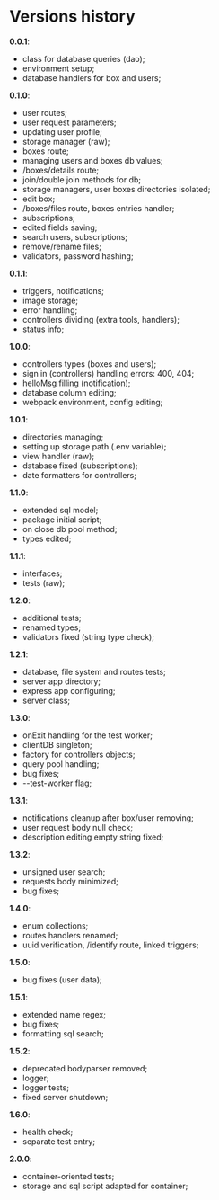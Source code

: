 # Versions history

**0.0.1**:
  + class for database queries (dao);
  + environment setup;
  + database handlers for box and users;

**0.1.0**:
  + user routes;
  + user request parameters;
  + updating user profile;
  + storage manager (raw);
  + boxes route;
  + managing users and boxes db values;
  + /boxes/details route;
  + join/double join methods for db;
  + storage managers, user boxes directories isolated;
  + edit box;
  + /boxes/files route, boxes entries handler;
  + subscriptions;
  + edited fields saving;
  + search users, subscriptions;
  + remove/rename files;
  + validators, password hashing;

**0.1.1**:
  + triggers, notifications;
  + image storage;
  + error handling;
  + controllers dividing (extra tools, handlers);
  + status info;

**1.0.0**:
  + controllers types (boxes and users);
  + sign in (controllers) handling errors: 400, 404;
  + helloMsg filling (notification);
  + database column editing;
  + webpack environment, config editing;

**1.0.1**:
  + directories managing;
  + setting up storage path (.env variable);
  + view handler (raw);
  + database fixed (subscriptions);
  + date formatters for controllers;

**1.1.0**:
  + extended sql model;
  + package initial script;
  + on close db pool method;
  + types edited;

**1.1.1**:
  + interfaces;
  + tests (raw);

**1.2.0**:
  + additional tests;
  + renamed types;
  + validators fixed (string type check);

**1.2.1**:
  + database, file system and routes tests;
  + server app directory;
  + express app configuring;
  + server class;

**1.3.0**:
  + onExit handling for the test worker;
  + clientDB singleton;
  + factory for controllers objects;
  + query pool handling;
  + bug fixes;
  + --test-worker flag;

**1.3.1**:
  + notifications cleanup after box/user removing;
  + user request body null check;
  + description editing empty string fixed;

**1.3.2**:
  + unsigned user search;
  + requests body minimized;
  + bug fixes;

**1.4.0**:
  + enum collections;
  + routes handlers renamed;
  + uuid verification, /identify route, linked triggers;

**1.5.0**:
  + bug fixes (user data);

**1.5.1**:
  + extended name regex;
  + bug fixes;
  + formatting sql search;

**1.5.2**:
  + deprecated bodyparser removed;
  + logger;
  + logger tests;
  + fixed server shutdown;

**1.6.0**:
  + health check;
  + separate test entry;

**2.0.0**:
  + container-oriented tests;
  + storage and sql script adapted for container;
